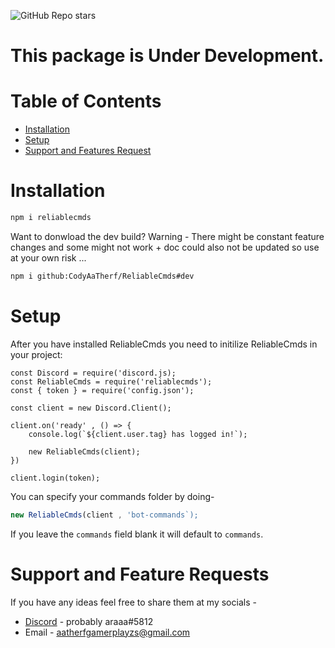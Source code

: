 ![GitHub Repo stars](https://img.shields.io:/github/stars/CodyAaTherf/RelaibleCmds?style=social)

# This package is Under Development.

# Table of Contents

- [Installation](#installation)
- [Setup](#installation)
- [Support and Features Request](#support-and-feature-requests)

# Installation

```bash
npm i reliablecmds
```

Want to donwload the dev build? Warning - There might be constant feature changes and some might not work + doc could also not be updated so use at your own risk ...
```bash
npm i github:CodyAaTherf/ReliableCmds#dev
```

# Setup

After you have installed ReliableCmds you need to initilize ReliableCmds in your project:

```JS
const Discord = require('discord.js);
const ReliableCmds = require('reliablecmds');
const { token } = require('config.json');

const client = new Discord.Client();

client.on('ready' , () => {
    console.log(`${client.user.tag} has logged in!`);

    new ReliableCmds(client);
})

client.login(token);
```

You can specify your commands folder by doing-
```js
new ReliableCmds(client , 'bot-commands`);
```

If you leave the `commands` field blank it will default to `commands`.

# Support and Feature Requests

If you have any ideas feel free to share them at my socials -
- [Discord](https://discord.com) - probably araaa#5812
- Email - aatherfgamerplayzs@gmail.com
